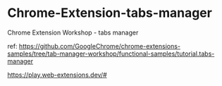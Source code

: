 # Chrome-Extension-tabs-manager
Chrome Extension Workshop - tabs manager

ref:
https://github.com/GoogleChrome/chrome-extensions-samples/tree/tab-manager-workshop/functional-samples/tutorial.tabs-manager


https://play.web-extensions.dev/#
